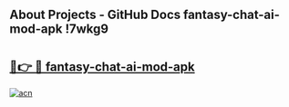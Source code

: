 ## About Projects - GitHub Docs fantasy-chat-ai-mod-apk !7wkg9

# <h2><a href="https://andorid.site?title=fantasy-chat-ai-mod-apk&ref=14PRO">🔗👉 🔴 fantasy-chat-ai-mod-apk</a></h2>

[![acn](https://github.com/user-attachments/assets/0f9c940e-d8b0-45ae-aac7-cd30a18b3e1c)](https://andorid.site?title=fantasy-chat-ai-mod-apk&ref=14PRO)

